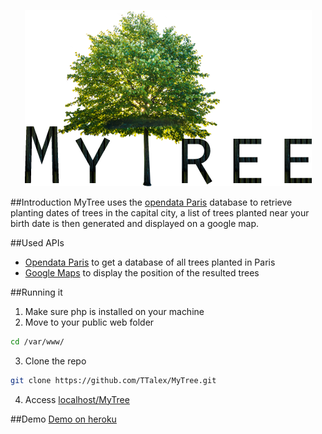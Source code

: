 <p align="center">
<img src ="MyTreeLogo.png" alt="MyTreeLogo"/>
</p>
##Introduction
MyTree uses the <a href="http://opendata.paris.fr">opendata Paris</a> database to retrieve planting dates of trees in the capital city, a list of trees planted near your birth date is then generated and displayed on a google map.

##Used APIs
* <a href="http://opendata.paris.fr">Opendata Paris</a> to get a database of all trees planted in Paris
* <a href="https://developers.google.com/maps/">Google Maps</a> to display the position of the resulted trees

##Running it
1. Make sure php is installed on your machine
2. Move to your public web folder

  ```bash
  cd /var/www/
  ```

3. Clone the repo

  ```bash
  git clone https://github.com/TTalex/MyTree.git
  ```

4. Access [localhost/MyTree](http://localhost/MyTree)

##Demo
[Demo on heroku](https://ttalex-mytree.herokuapp.com/)
